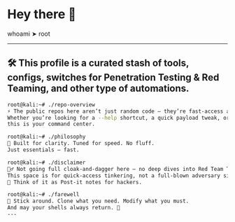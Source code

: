# Hey there 👋

whoami ➤ root


---

🛠️ This profile is a curated stash of tools, configs, switches for 
**Penetration Testing** & **Red Teaming**, and other type of automations.
---

```bash
root@kali:~# ./repo-overview
⚡ The public repos here aren’t just random code — they’re fast-access arsenals.
Whether you’re looking for a --help shortcut, a quick payload tweak, or a config reference...
this is your command center.

root@kali:~# ./philosophy
🧠 Built for clarity. Tuned for speed. No fluff.
Just essentials — fast.

root@kali:~# ./disclaimer
🕵️‍♂️ Not going full cloak-and-dagger here — no deep dives into Red Team TTPs, infra setups, or how to make your C2 look like a weather app.
This space is for quick-access tinkering, not a full-blown adversary simulation manual.
📎 Think of it as Post-it notes for hackers.

root@kali:~# ./farewell
💾 Stick around. Clone what you need. Modify what you must.
And may your shells always return. 🐚
---
